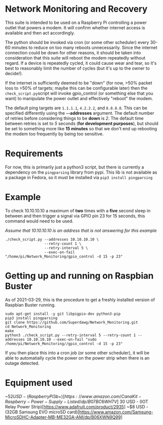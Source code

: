 # Network Monitoring and Recovery
This suite is intended to be used on a Raspberry Pi controlling a power outlet that powers a modem.  It will confirm whether internet access is available and then act accordingly.

The python should be invoked via cron (or some other scheduler) every 30-60 minutes to reduce on too many reboots unnecessarily.  Since the internet connection could be down for other reasons, it should be taken into consideration that this suite will reboot the modem repeatedly without regard.  If a device is repeatedly cycled, it could cause wear and tear, so it's best to reasonably limit the number of cycles (but it's up to the owner to decide!).

If the internet is sufficiently deemed to be "down" (for now, >50% packet loss to >50% of targets; maybe this can be configurable later) then the `check_script.py`script will invoke gpio_control (or something else that you want) to manipulate the power outlet and effectively "reboot" the modem.

The default ping targets are `1.1.1.1`, `4.2.2.2`, and `8.8.8.8`.  This can be specified differently using the **--addresses** argument.
The default number of retries before considering things to be **down** is *2*.
The default time between retries is set to *5* seconds (**for development purposes**), but should be set to something more like **15 minutes** so that we don't end up rebooting the modem too frequently by being too sensitive.

# Requirements
For now, this is primarily just a python3 script, but there is currently a dependency on the `pingparsing` library from pypi.  This lib is not available as a package in Fedora, so it must be installed via `pip3 install pingparsing`

# Example
To check 10.10.10.10 a maximum of **two** times with a **five** second sleep in between and then trigger a signal via GPIO pin 23 for 15 seconds, this command would need to be used.

*Assume that 10.10.10.10 is an address that is not answering for this example*
```shell
./check_script.py --addresses 10.10.10.10 \
                  --retry-count 1 \
                  --retry-interval 5 \
                  --exec-on-fail "/home/pi/Network_Monitoring/gpio_control -d 15 -p 23"
```

# Getting up and running on Raspbian Buster
As of 2021-03-29, this is the procedure to get a freshly installed version of Raspbian Buster running.
```
sudo apt-get install -y git libpigpio-dev python3-pip
pip3 install pingparsing
git clone https://github.com/Superdawg/Network_Monitoring.git
cd Network_Monitoring
make
python3 ./check_script.py --retry-interval 5 --retry-count 1 --addresses 10.10.10.10 --exec-on-fail "sudo /home/pi/Network_Monitoring//gpio_control -d 15 -p 23"
```

If you then place this into a cron job (or some other scheduler), it will be able to automatially cycle the power on the power strip when there is an outage detected.

# Equipment used
~$52 USD - (Raspberry Pi 3b+)[https://www.amazon.com/CanaKit-Raspberry-Power-Supply-Listed/dp/B07BC6WH7V]
~$30 USD - (IOT Relay Power Strip)[https://www.adafruit.com/product/2935]
~$8 USD - (32GB Samsung EVO microSD card)[https://www.amazon.com/Samsung-MicroSDHC-Adapter-MB-ME32GA-AM/dp/B06XWN9Q99]
